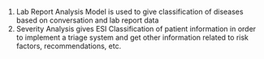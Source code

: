 1. Lab Report Analysis Model is used to give classification of diseases based on conversation and lab report data
2. Severity Analysis gives ESI Classification of patient information in order to implement a triage system and get other information related to risk factors, recommendations, etc.
